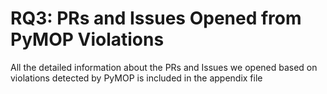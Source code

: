 # RQ3: PRs and Issues Opened from PyMOP Violations

All the detailed information about the PRs and Issues we opened based on violations detected by PyMOP is included in the appendix file